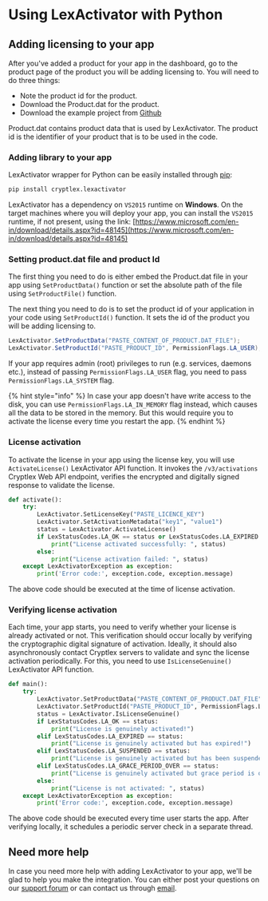 # Using LexActivator with Python

## Adding licensing to your app <a id="adding-licensing-to-your-app"></a>

After you've added a product for your app in the dashboard, go to the product page of the product you will be adding licensing to. You will need to do three things:

* Note the product id for the product.
* Download the Product.dat for the product.
* Download the example project from [Github](https://github.com/cryptlex/lexactivator-python/tree/master/examples)

Product.dat contains product data that is used by LexActivator. The product id is the identifier of your product that is to be used in the code.

### Adding library to your app <a id="adding-library-to-your-app"></a>

LexActivator wrapper for Python can be easily installed through [pip](https://pypi.org/project/cryptlex.lexactivator/):

```bash
pip install cryptlex.lexactivator
```

LexActivator has a dependency on `VS2015` runtime on **Windows**. On the target machines where you will deploy your app, you can install the `VS2015` runtime, if not present, using the link: [https://www.microsoft.com/en-in/download/details.aspx?id=48145](https://www.microsoft.com/en-in/download/details.aspx?id=48145)

### Setting product.dat file and product Id <a id="setting-product.dat-file-and-product-id"></a>

The first thing you need to do is either embed the Product.dat file in your app using `SetProductData()` function or set the absolute path of the file using `SetProductFile()` function.

The next thing you need to do is to set the product id of your application in your code using `SetProductId()` function. It sets the id of the product you will be adding licensing to.

```csharp
LexActivator.SetProductData("PASTE_CONTENT_OF_PRODUCT.DAT_FILE");
LexActivator.SetProductId("PASTE_PRODUCT_ID", PermissionFlags.LA_USER);
```

If your app requires admin \(root\) privileges to run \(e.g. services, daemons etc.\), instead of passing   `PermissionFlags.LA_USER` flag, you need to pass `PermissionFlags.LA_SYSTEM` flag.

{% hint style="info" %}
In case your app doesn't have write access to the disk, you can use `PermissionFlags.LA_IN_MEMORY` flag instead, which causes all the data to be stored in the memory. But this would require you to activate the license every time you restart the app.
{% endhint %}

### License activation <a id="license-activation"></a>

To activate the license in your app using the license key, you will use `ActivateLicense()` LexActivator API function. It invokes the `/v3/activations` Cryptlex Web API endpoint, verifies the encrypted and digitally signed response to validate the license.

```python
def activate():
    try:
        LexActivator.SetLicenseKey("PASTE_LICENCE_KEY")
        LexActivator.SetActivationMetadata("key1", "value1")
        status = LexActivator.ActivateLicense()
        if LexStatusCodes.LA_OK == status or LexStatusCodes.LA_EXPIRED == status or LexStatusCodes.LA_SUSPENDED == status:
            print("License activated successfully: ", status)
        else:
            print("License activation failed: ", status)
    except LexActivatorException as exception:
        print('Error code:', exception.code, exception.message)
```

The above code should be executed at the time of license activation.

### Verifying license activation <a id="verifying-license-activation"></a>

Each time, your app starts, you need to verify whether your license is already activated or not. This verification should occur locally by verifying the cryptographic digital signature of activation. Ideally, it should also asynchronously contact Cryptlex servers to validate and sync the license activation periodically. For this, you need to use `IsLicenseGenuine()` LexActivator API function.

```python
def main():
    try:
        LexActivator.SetProductData("PASTE_CONTENT_OF_PRODUCT.DAT_FILE")
        LexActivator.SetProductId("PASTE_PRODUCT_ID", PermissionFlags.LA_USER)
        status = LexActivator.IsLicenseGenuine()
        if LexStatusCodes.LA_OK == status:
            print("License is genuinely activated!")
        elif LexStatusCodes.LA_EXPIRED == status:
            print("License is genuinely activated but has expired!")
        elif LexStatusCodes.LA_SUSPENDED == status:
            print("License is genuinely activated but has been suspended!")
        elif LexStatusCodes.LA_GRACE_PERIOD_OVER == status:
            print("License is genuinely activated but grace period is over!")
        else:
            print("License is not activated: ", status)
    except LexActivatorException as exception:
        print('Error code:', exception.code, exception.message)
```

The above code should be executed every time user starts the app. After verifying locally, it schedules a periodic server check in a separate thread.

## Need more help <a id="need-more-help"></a>

In case you need more help with adding LexActivator to your app, we'll be glad to help you make the integration. You can either post your questions on our [support forum](https://forums.cryptlex.com) or can contact us through [email](mailto:support@cryptlex.com?Subject=Using%20LexActivator).

